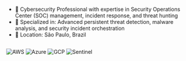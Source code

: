 - 🔐 Cybersecurity Professional with expertise in Security Operations Center (SOC) management, incident response, and threat hunting
- 🎯 Specialized in: Advanced persistent threat detection, malware analysis, and security incident orchestration
- 📍 Location: São Paulo, Brazil

##

![AWS](https://img.shields.io/badge/AWS-FF9900?style=plastic&logo=amazonaws&logoColor=white)
![Azure](https://img.shields.io/badge/Azure-0078D4?style=plastic&logo=microsoft-azure&logoColor=white)
![GCP](https://img.shields.io/badge/GCP-4285F4?style=plastic&logo=google-cloud&logoColor=white)
![Sentinel](https://img.shields.io/badge/Sentinel-0078D4?style=plastic&logo=microsoft-azure&logoColor=white)
